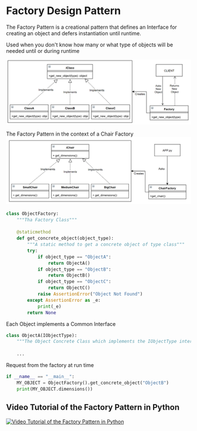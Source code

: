 # Factory Design Pattern

The Factory Pattern is a creational pattern that defines an Interface for creating an object and defers instantiation until runtime.

Used when you don't know how many or what type of objects will be needed until or during runtime

![Factory Pattern Overview](factory_pattern.png)

The Factory Pattern in the context of a Chair Factory
![Factory Pattern In Context](factory_pattern_chair.png)

```python
class ObjectFactory:  
    """Tha Factory Class"""

    @staticmethod
    def get_concrete_object(object_type):
        """A static method to get a concrete object of type class"""
        try:
            if object_type == "ObjectA":
                return ObjectA()
            if object_type == "ObjectB":
                return ObjectB()
            if object_type == "ObjectC":
                return ObjectC()
            raise AssertionError("Object Not Found")
        except AssertionError as _e:
            print(_e)
        return None
```

Each Object implements a Common Interface
```python
class ObjectA(IObjectType):  
    """The Object Concrete Class which implements the IObjectType interface"""

    ...
```

Request from the factory at run time
```python
if __name__ == "__main__":
    MY_OBJECT = ObjectFactory().get_concrete_object("ObjectB")
    print(MY_OBJECT.dimensions())
```

## Video Tutorial of the Factory Pattern in Python

[![Video Tutorial of the Factory Pattern in Python](https://img.youtube.com/vi/04J_fL5zg3U/0.jpg)](https://youtu.be/04J_fL5zg3U)